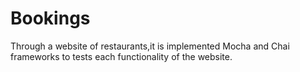 # Bookings
Through a website of restaurants,it is implemented Mocha and Chai frameworks to tests each functionality of the website.

